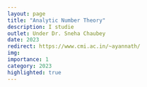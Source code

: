 ```yaml
---
layout: page
title: "Analytic Number Theory"
description: I studie
outlet: Under Dr. Sneha Chaubey
date: 2023
redirect: https://www.cmi.ac.in/~ayannath/
img:  
importance: 1
category: 2023
highlighted: true
---
```


